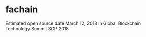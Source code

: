 # fachain
Estimated open source date March 12, 2018 In Global Blockchain Technology Summit SGP 2018
